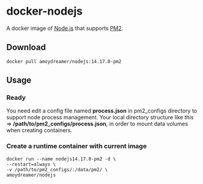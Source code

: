 # docker-nodejs
A docker image of [Node.js](https://nodejs.org/) that supports [PM2](https://pm2.keymetrics.io/docs/usage/quick-start/).

## Download
```
docker pull amoydreamer/nodejs:14.17.0-pm2
```
## Usage

### Ready
You need edit a config file named **process.json** in pm2_configs directory to support node process management. Your local directory structure like this => **/path/to/pm2_configs/process.json**, in order to mount data volumes when creating containers.

### Create a runtime container with current image
```
docker run --name nodejs14.17.0-pm2 -d \
--restart=always \
-v /path/to/pm2_configs/:/data/pm2/ \
amoydreamer/nodejs
```
